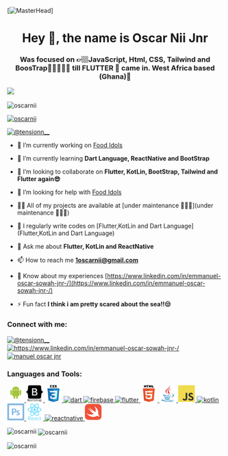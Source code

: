 [![MasterHead](https://1.bp.blogspot.com/-7A4WynwLsMw/XbBpCXG8fHI/AAAAAAAAMt4/uOa1bpLskYgrwGbllhSu2SDj_Mig8SXJQCLcBGAsYHQ/s1600/2000_600px.gif)]
<h1 align="center">Hey 👋, the name is Oscar Nii Jnr</h1>
<h3 align="center">Was focused on 👉🏼JavaScript, Html, CSS, Tailwind and BoosTrap👨🏽‍💻👈🏼 till FLUTTER 🥳 came in. West Africa based (Ghana)🥳</h3>
<img align=“right” alt”coding” width=“400” src=“https://i.pinimg.com/originals/e8/f4/53/e8f453469a3ec97ecd354df465d73913.gif”>

<p align="left"> <img src="https://komarev.com/ghpvc/?username=oscarnii&label=Profile%20views&color=0e75b6&style=flat" alt="oscarnii" /> </p>

<p align="left"> <a href="https://github.com/ryo-ma/github-profile-trophy"><img src="https://github-profile-trophy.vercel.app/?username=oscarnii" alt="oscarnii" /></a> </p>

<p align="left"> <a href="https://twitter.com/@tensionn__" target="blank"><img src="https://img.shields.io/twitter/follow/@tensionn__?logo=twitter&style=for-the-badge" alt="@tensionn__" /></a> </p>

- 🔭 I’m currently working on [Food Idols](https://github.com/OscarNii/foodidols)

- 🌱 I’m currently learning **Dart Language, ReactNative and BootStrap**

- 👯 I’m looking to collaborate on **Flutter, KotLin, BootStrap, Tailwind and Flutter again😎**

- 🤝 I’m looking for help with [Food Idols](https://github.com/OscarNii/foodidols)

- 👨‍💻 All of my projects are available at [under maintenance 👨🏽‍💻](under maintenance 👨🏽‍💻)

- 📝 I regularly write codes on [Flutter,KotLin and Dart Language](Flutter,KotLin and Dart Language)

- 💬 Ask me about **Flutter, KotLin and ReactNative**

- 📫 How to reach me **1oscarnii@gmail.com**

- 📄 Know about my experiences [https://www.linkedin.com/in/emmanuel-oscar-sowah-jnr-/](https://www.linkedin.com/in/emmanuel-oscar-sowah-jnr-/)

- ⚡ Fun fact **I think i am pretty scared about the sea!!😒**

<h3 align="left">Connect with me:</h3>
<p align="left">
<a href="https://twitter.com/@tensionn__" target="blank"><img align="center" src="https://raw.githubusercontent.com/rahuldkjain/github-profile-readme-generator/master/src/images/icons/Social/twitter.svg" alt="@tensionn__" height="30" width="40" /></a>
<a href="https://linkedin.com/in/https://www.linkedin.com/in/emmanuel-oscar-sowah-jnr-/" target="blank"><img align="center" src="https://raw.githubusercontent.com/rahuldkjain/github-profile-readme-generator/master/src/images/icons/Social/linked-in-alt.svg" alt="https://www.linkedin.com/in/emmanuel-oscar-sowah-jnr-/" height="30" width="40" /></a>
<a href="https://instagram.com/manuel oscar jnr" target="blank"><img align="center" src="https://raw.githubusercontent.com/rahuldkjain/github-profile-readme-generator/master/src/images/icons/Social/instagram.svg" alt="manuel oscar jnr" height="30" width="40" /></a>
</p>

<h3 align="left">Languages and Tools:</h3>
<p align="left"> <a href="https://developer.android.com" target="_blank" rel="noreferrer"> <img src="https://raw.githubusercontent.com/devicons/devicon/master/icons/android/android-original-wordmark.svg" alt="android" width="40" height="40"/> </a> <a href="https://getbootstrap.com" target="_blank" rel="noreferrer"> <img src="https://raw.githubusercontent.com/devicons/devicon/master/icons/bootstrap/bootstrap-plain-wordmark.svg" alt="bootstrap" width="40" height="40"/> </a> <a href="https://www.w3schools.com/css/" target="_blank" rel="noreferrer"> <img src="https://raw.githubusercontent.com/devicons/devicon/master/icons/css3/css3-original-wordmark.svg" alt="css3" width="40" height="40"/> </a> <a href="https://dart.dev" target="_blank" rel="noreferrer"> <img src="https://www.vectorlogo.zone/logos/dartlang/dartlang-icon.svg" alt="dart" width="40" height="40"/> </a> <a href="https://firebase.google.com/" target="_blank" rel="noreferrer"> <img src="https://www.vectorlogo.zone/logos/firebase/firebase-icon.svg" alt="firebase" width="40" height="40"/> </a> <a href="https://flutter.dev" target="_blank" rel="noreferrer"> <img src="https://www.vectorlogo.zone/logos/flutterio/flutterio-icon.svg" alt="flutter" width="40" height="40"/> </a> <a href="https://www.w3.org/html/" target="_blank" rel="noreferrer"> <img src="https://raw.githubusercontent.com/devicons/devicon/master/icons/html5/html5-original-wordmark.svg" alt="html5" width="40" height="40"/> </a> <a href="https://www.java.com" target="_blank" rel="noreferrer"> <img src="https://raw.githubusercontent.com/devicons/devicon/master/icons/java/java-original.svg" alt="java" width="40" height="40"/> </a> <a href="https://developer.mozilla.org/en-US/docs/Web/JavaScript" target="_blank" rel="noreferrer"> <img src="https://raw.githubusercontent.com/devicons/devicon/master/icons/javascript/javascript-original.svg" alt="javascript" width="40" height="40"/> </a> <a href="https://kotlinlang.org" target="_blank" rel="noreferrer"> <img src="https://www.vectorlogo.zone/logos/kotlinlang/kotlinlang-icon.svg" alt="kotlin" width="40" height="40"/> </a> <a href="https://www.photoshop.com/en" target="_blank" rel="noreferrer"> <img src="https://raw.githubusercontent.com/devicons/devicon/master/icons/photoshop/photoshop-line.svg" alt="photoshop" width="40" height="40"/> </a> <a href="https://reactjs.org/" target="_blank" rel="noreferrer"> <img src="https://raw.githubusercontent.com/devicons/devicon/master/icons/react/react-original-wordmark.svg" alt="react" width="40" height="40"/> </a> <a href="https://reactnative.dev/" target="_blank" rel="noreferrer"> <img src="https://reactnative.dev/img/header_logo.svg" alt="reactnative" width="40" height="40"/> </a> <a href="https://developer.apple.com/swift/" target="_blank" rel="noreferrer"> <img src="https://raw.githubusercontent.com/devicons/devicon/master/icons/swift/swift-original.svg" alt="swift" width="40" height="40"/> </a> </p>

<p><img align="left" src="https://github-readme-stats.vercel.app/api/top-langs?username=oscarnii&show_icons=true&locale=en&layout=compact" alt="oscarnii" /></p>

<p>&nbsp;<img align="center" src="https://github-readme-stats.vercel.app/api?username=oscarnii&show_icons=true&locale=en" alt="oscarnii" /></p>

<p><img align="center" src="https://github-readme-streak-stats.herokuapp.com/?user=oscarnii&" alt="oscarnii" /></p>
